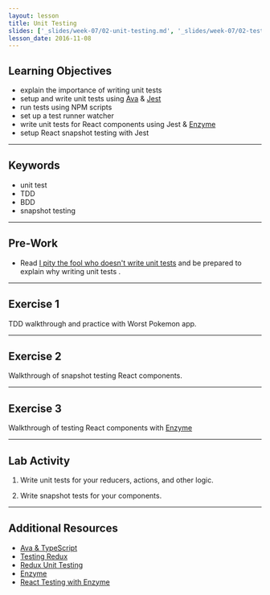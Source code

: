 ```yaml
---
layout: lesson
title: Unit Testing
slides: ['_slides/week-07/02-unit-testing.md', '_slides/week-07/02-testing-components.md']
lesson_date: 2016-11-08
---
```


## Learning Objectives

- explain the importance of writing unit tests
- setup and write unit tests using [Ava](https://github.com/avajs/ava) & [Jest](https://github.com/facebook/jest)
- run tests using NPM scripts
- set up a test runner watcher
- write unit tests for React components using Jest & [Enzyme](https://github.com/airbnb/enzyme)
- setup React snapshot testing with Jest

---

## Keywords

- unit test
- TDD
- BDD
- snapshot testing

---

## Pre-Work

- Read [I pity the fool who doesn't write unit tests](https://blog.codinghorror.com/i-pity-the-fool-who-doesnt-write-unit-tests/) and be prepared to explain why writing unit tests .

---

## Exercise 1

TDD walkthrough and practice with Worst Pokemon app.

---

## Exercise 2 

Walkthrough of snapshot testing React components.

---

## Exercise 3

Walkthrough of testing React components with [Enzyme](https://github.com/airbnb/enzyme)

---

## Lab Activity

1. Write unit tests for your reducers, actions, and other logic.

2. Write snapshot tests for your components.

---

## Additional Resources
- [Ava & TypeScript](https://github.com/avajs/ava/blob/master/docs/recipes/typescript.md)
- [Testing Redux](http://redux.js.org/docs/recipes/WritingTests.html)
- [Redux Unit Testing](https://www.codementor.io/reactjs/tutorial/redux-unit-test-mocha-mocking)
- [Enzyme](http://airbnb.io/enzyme/)
- [React Testing with Enzyme](http://brewhouse.io/2016/03/18/accelerate-your-react-testing-with-enzyme.html)
